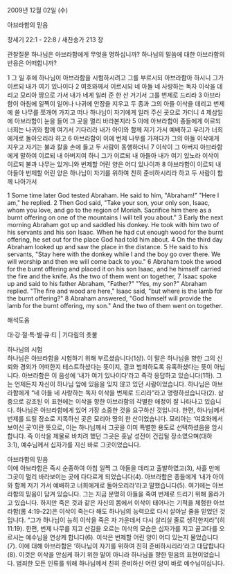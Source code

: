 2009년 12월 02일 (수)

아브라함의 믿음



창세기 22:1 - 22:8 / 새찬송가 213 장


관찰질문
하나님은 아브라함에게 무엇을 명하십니까?
하나님의 말씀에 대한 아브라함의 반응은 어떠합니까?

1 그 일 후에 하나님이 아브라함을 시험하시려고 그를 부르시되 아브라함아 하시니 그가 이르되 내가 여기 있나이다 2 여호와께서 이르시되 네 아들 네 사랑하는 독자 이삭을 데리고 모리아 땅으로 가서 내가 네게 일러 준 한 산 거기서 그를 번제로 드리라 3 아브라함이 아침에 일찍이 일어나 나귀에 안장을 지우고 두 종과 그의 아들 이삭을 데리고 번제에 쓸 나무를 쪼개어 가지고 떠나 하나님이 자기에게 일러 주신 곳으로 가더니 4 제삼일에 아브라함이 눈을 들어 그 곳을 멀리 바라본지라 
5 이에 아브라함이 종들에게 이르되 너희는 나귀와 함께 여기서 기다리라 내가 아이와 함께 저기 가서 예배하고 우리가 너희에게로 돌아오리라 하고 6 아브라함이 이에 번제 나무를 가져다가 그의 아들 이삭에게 지우고 자기는 불과 칼을 손에 들고 두 사람이 동행하더니 7 이삭이 그 아버지 아브라함에게 말하여 이르되 내 아버지여 하니 그가 이르되 내 아들아 내가 여기 있노라 이삭이 이르되 불과 나무는 있거니와 번제할 어린 양은 어디 있나이까 8 아브라함이 이르되 내 아들아 번제할 어린 양은 하나님이 자기를 위하여 친히 준비하시리라 하고 두 사람이 함께 나아가서  

1 Some time later God tested Abraham. He said to him, "Abraham!" "Here I am," he replied. 2 Then God said, "Take your son, your only son, Isaac, whom you love, and go to the region of Moriah. Sacrifice him there as a burnt offering on one of the mountains I will tell you about." 3 Early the next morning Abraham got up and saddled his donkey. He took with him two of his servants and his son Isaac. When he had cut enough wood for the burnt offering, he set out for the place God had told him about. 4 On the third day Abraham looked up and saw the place in the distance. 5 He said to his servants, "Stay here with the donkey while I and the boy go over there. We will worship and then we will come back to you." 6 Abraham took the wood for the burnt offering and placed it on his son Isaac, and he himself carried the fire and the knife. As the two of them went on together, 7 Isaac spoke up and said to his father Abraham, "Father?" "Yes, my son?" Abraham replied. "The fire and wood are here," Isaac said, "but where is the lamb for the burnt offering?" 8 Abraham answered, "God himself will provide the lamb for the burnt offering, my son." And the two of them went on together.

해석도움





대·강·절·특·별·큐·티 | 기다림의 촛불

하나님의 시험  
하나님은 아브라함을 시험하기 위해 부르셨습니다(1상). 이 말은 하나님을 향한 그의 신뢰와 경외가 어떠한지 테스트하셨다는 뜻이지, 결코 범죄하도록 유혹하셨다는 뜻이 아닙니다. 아브라함은 이 음성에 ‘내가 여기 있나이다’라고 즉각 응답하고 있습니다(1하). 그는 언제든지 자신이 하나님 앞에 있음을 잊지 않고 있던 사람이었습니다. 하나님은 아브라함에게 “네 아들 네 사랑하는 독자 이삭을 번제로 드리라”라고 명령하셨습니다(2). 삼중으로 강조된 이 표현에는 이삭을 향한 아브라함의 각별한 애정이 잘 나타나고 있습니다. 하나님은 아브라함에게 있어 가장 소중한 것을 요구하신 것입니다. 한편, 하나님께서 번제를 드릴 장소로 지목하신 곳은 모리아 땅의 한 산이었습니다. 모리아는 ‘여호와께서 보이신 곳’이란 뜻으로, 이는 하나님께서 그곳을 이미 특별한 용도로 선택하셨음을 암시합니다. 즉 이삭을 제물로 바치려 했던 그곳은 훗날 성전이 건립될 장소였으며(대하 3:1), 예수님께서 십자가를 지신 바로 그곳이었습니다.

아브라함의 믿음  
이에 아브라함은 즉시 순종하여 아침 일찍 그 아들을 데리고 출발하였고(3), 사흘 만에 그곳이 멀리 바라보이는 곳에 다다르게 되었습니다(4). 아브라함은 종들에게 ‘내가 아이와 함께 저기 가서 예배하고 너희에게로 돌아오리라’라고 말했습니다(5). 여기에는 아브라함의 믿음이 담겨 있습니다. 그는 지금 분명히 아들을 죽여 번제로 드리기 위해 올라가고 있습니다. 하지만 죽은 것과 같은 자신의 몸에서 이삭이 태어나는 기적을 체험한 아브라함(롬 4:19-22)은 이삭이 죽는다 해도 하나님의 능력으로 다시 살아날 줄을 믿었던 것입니다. “그가 하나님이 능히 이삭을 죽은 자 가운데서 다시 살리실 줄로 생각한지라”(히 11:19). 한편, 번제 나무를 지고 산길을 오르는 이삭의 모습은 십자가를 지고 골고다를 오르시는 예수님을 연상케 합니다(6). 이삭은 번제할 어린 양이 어디 있는지 물었습니다(7). 이에 대해 아브라함은 ‘하나님이 자기를 위하여 친히 준비하시리라’라고 대답합니다(8). 이것은 이삭을 안심케 하기 위한 말이 아니라 하나님을 향한 믿음의 표현이었습니다. 범죄한 모든 인류를 위해 하나님께서 친히 준비하신 어린 양이 바로 예수님이십니다.